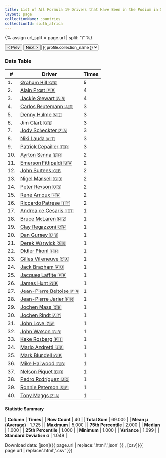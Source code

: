 ```yaml
---
title: List of All Formula 1® Drivers that Have Been in the Podium in South Africa by Number of Times
layout: page
collectionName: countries
collectionId: south_africa
---
```


{% assign url_split = page.url | split: "/" %}
<div id="collection-navigation">
<button onclick="selector.options[selector.selectedIndex-1].value && (window.location = selector.options[selector.selectedIndex-1].value);">&lt; Prev</button>
<button onclick="selector.options[selector.selectedIndex+1].value && (window.location = selector.options[selector.selectedIndex+1].value);">Next &gt;</button>
<select id="selector" onchange="this.options[this.selectedIndex].value && (window.location = this.options[this.selectedIndex].value);">
  {% for collectionId in site.data[page.collectionName].refs %}
    {% if collectionId == page.collectionId %}
      {% assign selected = "selected" %}
    {% else %}
      {% assign selected = "" %}
    {% endif %}
    {% assign profile = site.data[page.collectionName][collectionId].profile %}
    <option value="/f1/{{ page.collectionName }}/{{ collectionId }}/{{ url_split[4] }}" {{ selected }}>{{ profile.collection_name }}</option>
  {% endfor %}
</select>
</div>

<canvas id="chart" width="400" height="180"></canvas>
<script>
var data = {
  "labels" : [
    "Graham Hill",
    "Alain Prost",
    "Jackie Stewart",
    "Carlos Reutemann",
    "Denny Hulme",
    "Jim Clark",
    "Jody Scheckter",
    "Niki Lauda",
    "Patrick Depailler",
    "Ayrton Senna",
    "Emerson Fittipaldi",
    "John Surtees",
    "Nigel Mansell",
    "Peter Revson",
    "René Arnoux",
    "Riccardo Patrese",
    "Andrea de Cesaris",
    "Bruce McLaren",
    "Clay Regazzoni",
    "Dan Gurney",
    "Derek Warwick",
    "Didier Pironi",
    "Gilles Villeneuve",
    "Jack Brabham",
    "Jacques Laffite",
    "James Hunt",
    "Jean-Pierre Beltoise",
    "Jean-Pierre Jarier",
    "Jochen Mass",
    "Jochen Rindt",
    "John Love",
    "John Watson",
    "Keke Rosberg",
    "Mario Andretti",
    "Mark Blundell",
    "Mike Hailwood",
    "Nelson Piquet",
    "Pedro Rodríguez",
    "Ronnie Peterson",
    "Tony Maggs"
  ],
  "datasets" : [
    {
      "label" : "Times",
      "data" : [
        5,
        4,
        4,
        3,
        3,
        3,
        3,
        3,
        3,
        2,
        2,
        2,
        2,
        2,
        2,
        2,
        1,
        1,
        1,
        1,
        1,
        1,
        1,
        1,
        1,
        1,
        1,
        1,
        1,
        1,
        1,
        1,
        1,
        1,
        1,
        1,
        1,
        1,
        1,
        1
      ],
      "borderColor" : [
        "#1D181E",
        "#1D181E",
        "#1D181E",
        "#1D181E",
        "#1D181E",
        "#1D181E",
        "#1D181E",
        "#1D181E",
        "#1D181E",
        "#1D181E",
        "#1D181E",
        "#1D181E",
        "#1D181E",
        "#1D181E",
        "#1D181E",
        "#1D181E",
        "#1D181E",
        "#1D181E",
        "#1D181E",
        "#1D181E",
        "#1D181E",
        "#1D181E",
        "#1D181E",
        "#1D181E",
        "#1D181E",
        "#1D181E",
        "#1D181E",
        "#1D181E",
        "#1D181E",
        "#1D181E",
        "#1D181E",
        "#1D181E",
        "#1D181E",
        "#1D181E",
        "#1D181E",
        "#1D181E",
        "#1D181E",
        "#1D181E",
        "#1D181E",
        "#1D181E"
      ],
      "borderWidth" : 1,
      "backgroundColor" : [
        "#9C8E8D",
        "#9C8E8D",
        "#9C8E8D",
        "#9C8E8D",
        "#9C8E8D",
        "#9C8E8D",
        "#9C8E8D",
        "#9C8E8D",
        "#9C8E8D",
        "#9C8E8D",
        "#9C8E8D",
        "#9C8E8D",
        "#9C8E8D",
        "#9C8E8D",
        "#9C8E8D",
        "#9C8E8D",
        "#9C8E8D",
        "#9C8E8D",
        "#9C8E8D",
        "#9C8E8D",
        "#9C8E8D",
        "#9C8E8D",
        "#9C8E8D",
        "#9C8E8D",
        "#9C8E8D",
        "#9C8E8D",
        "#9C8E8D",
        "#9C8E8D",
        "#9C8E8D",
        "#9C8E8D",
        "#9C8E8D",
        "#9C8E8D",
        "#9C8E8D",
        "#9C8E8D",
        "#9C8E8D",
        "#9C8E8D",
        "#9C8E8D",
        "#9C8E8D",
        "#9C8E8D",
        "#9C8E8D"
      ]
    }
  ]
};
var options = {
  legend: {
    display: false
  },
  scales: {
    xAxes: [{
      ticks: {
        beginAtZero: true,
        maxRotation: 180,
        display: window.innerWidth > 800
      }
    }],
    yAxes: [{
      ticks: {
        beginAtZero: true
      }
    }]
  },
  onResize: function(chart, size) {
    chart.options.scales.xAxes[0].ticks.display = size.width > 800;
  }
};
var chart = new Chart("chart", {
    data: data,
    type: 'bar',
    options: options
});
</script>



### Data Table

| # | Driver | Times |
|--|--|--|
| 1. | [Graham Hill 🇬🇧](/f1/drivers/hill) | 5 |
| 2. | [Alain Prost 🇫🇷](/f1/drivers/prost) | 4 |
| 3. | [Jackie Stewart 🇬🇧](/f1/drivers/stewart) | 4 |
| 4. | [Carlos Reutemann 🇦🇷](/f1/drivers/reutemann) | 3 |
| 5. | [Denny Hulme 🇳🇿](/f1/drivers/hulme) | 3 |
| 6. | [Jim Clark 🇬🇧](/f1/drivers/clark) | 3 |
| 7. | [Jody Scheckter 🇿🇦](/f1/drivers/scheckter) | 3 |
| 8. | [Niki Lauda 🇦🇹](/f1/drivers/lauda) | 3 |
| 9. | [Patrick Depailler 🇫🇷](/f1/drivers/depailler) | 3 |
| 10. | [Ayrton Senna 🇧🇷](/f1/drivers/senna) | 2 |
| 11. | [Emerson Fittipaldi 🇧🇷](/f1/drivers/emerson_fittipaldi) | 2 |
| 12. | [John Surtees 🇬🇧](/f1/drivers/surtees) | 2 |
| 13. | [Nigel Mansell 🇬🇧](/f1/drivers/mansell) | 2 |
| 14. | [Peter Revson 🇺🇸](/f1/drivers/revson) | 2 |
| 15. | [René Arnoux 🇫🇷](/f1/drivers/arnoux) | 2 |
| 16. | [Riccardo Patrese 🇮🇹](/f1/drivers/patrese) | 2 |
| 17. | [Andrea de Cesaris 🇮🇹](/f1/drivers/cesaris) | 1 |
| 18. | [Bruce McLaren 🇳🇿](/f1/drivers/mclaren) | 1 |
| 19. | [Clay Regazzoni 🇨🇭](/f1/drivers/regazzoni) | 1 |
| 20. | [Dan Gurney 🇺🇸](/f1/drivers/gurney) | 1 |
| 21. | [Derek Warwick 🇬🇧](/f1/drivers/warwick) | 1 |
| 22. | [Didier Pironi 🇫🇷](/f1/drivers/pironi) | 1 |
| 23. | [Gilles Villeneuve 🇨🇦](/f1/drivers/gilles_villeneuve) | 1 |
| 24. | [Jack Brabham 🇦🇺](/f1/drivers/jack_brabham) | 1 |
| 25. | [Jacques Laffite 🇫🇷](/f1/drivers/laffite) | 1 |
| 26. | [James Hunt 🇬🇧](/f1/drivers/hunt) | 1 |
| 27. | [Jean-Pierre Beltoise 🇫🇷](/f1/drivers/beltoise) | 1 |
| 28. | [Jean-Pierre Jarier 🇫🇷](/f1/drivers/jarier) | 1 |
| 29. | [Jochen Mass 🇩🇪](/f1/drivers/mass) | 1 |
| 30. | [Jochen Rindt 🇦🇹](/f1/drivers/rindt) | 1 |
| 31. | [John Love 🇿🇼](/f1/drivers/love) | 1 |
| 32. | [John Watson 🇬🇧](/f1/drivers/watson) | 1 |
| 33. | [Keke Rosberg 🇫🇮](/f1/drivers/keke_rosberg) | 1 |
| 34. | [Mario Andretti 🇺🇸](/f1/drivers/mario_andretti) | 1 |
| 35. | [Mark Blundell 🇬🇧](/f1/drivers/blundell) | 1 |
| 36. | [Mike Hailwood 🇬🇧](/f1/drivers/hailwood) | 1 |
| 37. | [Nelson Piquet 🇧🇷](/f1/drivers/piquet) | 1 |
| 38. | [Pedro Rodríguez 🇲🇽](/f1/drivers/rodriguez) | 1 |
| 39. | [Ronnie Peterson 🇸🇪](/f1/drivers/peterson) | 1 |
| 40. | [Tony Maggs 🇿🇦](/f1/drivers/maggs) | 1 |

#### Statistic Summary

| **Column** | **Times** |
| **Row Count** | 40 |
| **Total Sum** | 69.000 |
| **Mean μ (Average)** | 1.725 |
| **Maximum** | 5.000 |
| **75th Percentile** | 2.000 |
| **Median** | 1.000 |
| **25th Percentile** | 1.000 |
| **Minimum** | 1.000 |
| **Variance** | 1.099 |
| **Standard Deviation σ** | 1.049 |

Download data: [json]({{ page.url | replace:'.html','.json' }}), [csv]({{ page.url | replace:'.html','.csv' }})
